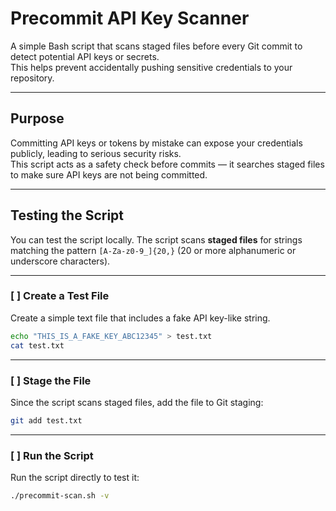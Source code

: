 # Precommit API Key Scanner

A simple Bash script that scans staged files before every Git commit to detect potential API keys or secrets.  
This helps prevent accidentally pushing sensitive credentials to your repository.

---

## Purpose

Committing API keys or tokens by mistake can expose your credentials publicly, leading to serious security risks.  
This script acts as a safety check before commits — it searches staged files to make sure API keys are not being committed.

---

## Testing the Script

You can test the script locally. 
The script scans **staged files** for strings matching the pattern `[A-Za-z0-9_]{20,}` (20 or more alphanumeric or underscore characters).

---

### [ ] Create a Test File

Create a simple text file that includes a fake API key-like string.

```bash
echo "THIS_IS_A_FAKE_KEY_ABC12345" > test.txt
cat test.txt
```
---

### [ ] Stage the File

Since the script scans staged files, add the file to Git staging:

```bash 
git add test.txt
```
---

### [ ] Run the Script

Run the script directly to test it:

```bash
./precommit-scan.sh -v
```



